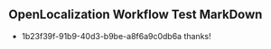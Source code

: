 ## OpenLocalization Workflow Test MarkDown
* 1b23f39f-91b9-40d3-b9be-a8f6a9c0db6a 
thanks!<!--HONumber=Mar16_HO2-->
